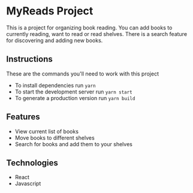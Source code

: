 # MyReads Project

This is a project for organizing book reading. You can add books to currently reading, want to read or read shelves. There is a search feature for discovering and adding new books.

## Instructions

These are the commands you'll need to work with this project

* To install dependencies run `yarn`
* To start the development server run `yarn start`
* To generate a production version run `yarn build`

## Features

* View current list of books
* Move books to different shelves
* Search for books and add them to your shelves

## Technologies

* React
* Javascript